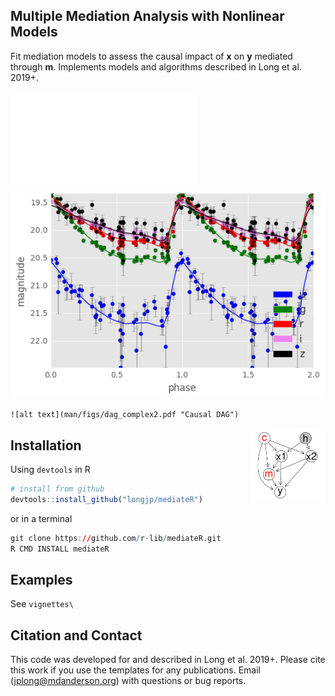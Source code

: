 ## Multiple Mediation Analysis with Nonlinear Models

Fit mediation models to assess the causal impact of **x** on **y** mediated through **m**. Implements models and algorithms described in Long et al. 2019+.
  
  ![alt text](man/figs/dag_complex2.pdf "Causal DAG")
  ![alt text](man/figs/sdss_folded.png "Causal DAG")
  
  
    ![alt text](man/figs/dag_complex2.pdf "Causal DAG")

<img src="man/figs/dag_complex2.pdf" align="right" width="120" />

## Installation

Using `devtools` in R

``` r
# install from github
devtools::install_github("longjp/mediateR")
```

or in a terminal

``` r
git clone https://github.com/r-lib/mediateR.git
R CMD INSTALL mediateR
```
## Examples

See `vignettes\`

## Citation and Contact

This code was developed for and described in Long et al. 2019+. Please cite this work if you use the templates for any publications. Email (jplong@mdanderson.org) with questions or bug reports.
